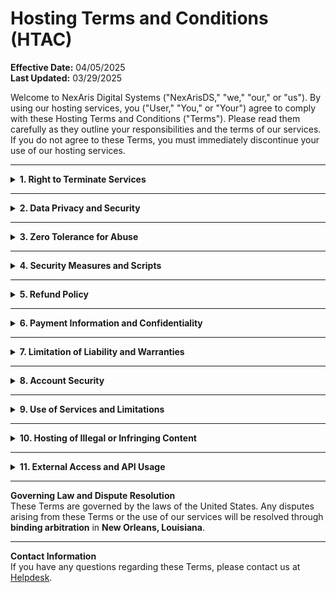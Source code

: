 # Hosting Terms and Conditions (HTAC)


**Effective Date:** 04/05/2025  
**Last Updated:** 03/29/2025

Welcome to NexAris Digital Systems ("NexArisDS," "we," "our," or "us"). By using our hosting services, you ("User," "You," or "Your") agree to comply with these Hosting Terms and Conditions ("Terms"). Please read them carefully as they outline your responsibilities and the terms of our services. If you do not agree to these Terms, you must immediately discontinue your use of our hosting services.

---

<details>
<summary><strong>1. Right to Terminate Services</strong></summary>

NexArisDS reserves the right to terminate or suspend any hosting service (including VPS, dedicated servers, Discord bot hosting, etc.) if we believe that the service is being used in violation of our policies, these Terms, or any applicable law. This includes but is not limited to violations related to abuse, fraud, content infringement, and security concerns.

- We reserve the right to monitor the activity on our hosting infrastructure to ensure compliance with our policies and maintain the security and performance of our services.
- Violations of these Terms may result in immediate suspension or termination of your account and all associated services, without prior notice.

</details>

---

<details>
<summary><strong>2. Data Privacy and Security</strong></summary>

Your data is important to us. NexArisDS takes the security of your data seriously. We implement industry-standard security measures to protect your data, and access to it is strictly controlled.

- Only authorized personnel with specific responsibilities related to the operation and security of our hosting services will have access to your data.
- Access to your data will only occur when required for the purpose of providing support or ensuring the security of your account and services.
- We will never share your data with unauthorized third parties.

While we make every effort to secure your data, you acknowledge that no method of transmission over the internet or electronic storage is 100% secure. We cannot guarantee the absolute security of your data.

</details>

---

<details>
<summary><strong>3. Zero Tolerance for Abuse</strong></summary>

NexArisDS maintains a **zero tolerance** policy towards abuse in any form within our hosting infrastructure, including but not limited to VPS, dedicated servers, and Discord bot hosting. This includes activities such as:

- The use of our services for illegal activities.
- The hosting or distribution of harmful or abusive content, including malicious software, viruses, and spam.
- Any attempt to compromise the security or integrity of our systems.
- Any form of harassment or harmful behavior towards other users.

NexArisDS reserves the right to terminate accounts involved in abusive behavior or any illegal activity and take appropriate action, which may include reporting to the relevant authorities.

</details>

---

<details>
<summary><strong>4. Security Measures and Scripts</strong></summary>

To maintain the integrity and security of our hosting services, NexArisDS may implement security scripts or other protective measures on our systems.

- These security measures are designed to prevent abuse, protect against unauthorized access, and ensure the stability of the services.
- Users must not interfere with or attempt to bypass these security measures. Any attempt to do so may result in immediate termination of the account and associated services.

</details>

---

<details>
<summary><strong>5. Refund Policy</strong></summary>

NexArisDS has a strict **no refund** policy for services provided unless decided by the **Directory Board**. Refunds may only be issued in exceptional circumstances and at the sole discretion of the Directory Board.

- No refunds will be provided for termination due to violations of these Terms.
- In the event of service disruption caused by NexArisDS, we may consider a refund or compensation on a case-by-case basis, at the discretion of the Directory Board.

</details>

---

<details>
<summary><strong>6. Payment Information and Confidentiality</strong></summary>

- Payment information may be required to purchase a product or service. This information is confidential and will only be accessed by **authorized Directory Board members**.
- We use this information solely for invoicing purposes and to comply with applicable laws and regulations.
- By using our services, you agree that all data provided, including payment details, is accurate and complete. Providing false or misleading information may be considered **fraud**, and in such cases, your account may be terminated, and legal action may be taken.

</details>

---

<details>
<summary><strong>7. Limitation of Liability and Warranties</strong></summary>

NexArisDS provides hosting services "as is" and makes no express or implied warranties of any kind, including but not limited to:

- The availability, reliability, or performance of our hosting services.
- The suitability of the services for your specific needs.
- The safety of your data beyond the measures we implement.

In no event shall NexArisDS be liable for any indirect, incidental, special, or consequential damages arising from the use or inability to use our services, including but not limited to financial loss, data loss, or service interruptions.

</details>

---

<details>
<summary><strong>8. Account Security</strong></summary>

You are responsible for maintaining the security of your account and services, including keeping your login credentials confidential.

- In the event of a security breach, you are required to notify NexArisDS immediately. Failure to do so may result in your account being compromised, and we may take action to mitigate potential damage, including the suspension of your account.
- If your account is terminated for any reason, our protocol is to either permanently delete the account or recreate it, depending on the situation.

</details>

---

<details>
<summary><strong>9. Use of Services and Limitations</strong></summary>

You agree to follow our **Fair Usage Policy** and to use our hosting services within the bounds of applicable law. Specifically, you agree that:

- You will not engage in activities that disrupt, harm, or block access to our network or services, including overloading servers, spamming, or launching DDoS attacks.
- You are responsible for complying with all local, state, and national laws, including those concerning intellectual property, data protection, and content regulations.
- NexArisDS reserves the right to take corrective action, including service suspension or termination, for violations of this section.

</details>

---

<details>
<summary><strong>10. Hosting of Illegal or Infringing Content</strong></summary>

NexArisDS prohibits the hosting of any illegal, infringing, defamatory, or obscene material on our services. This includes but is not limited to:

- Content that infringes on intellectual property rights, including **copyright violations**.
- The sale or promotion of illegal products or services.
- Content that promotes or engages in **crypto mining**, **illegal activities**, or any content that violates any applicable laws or regulations.
- The use of resources beyond what is allocated in your plan, including systems that utilize excessive server resources without prior approval.

Failure to comply with these restrictions may result in immediate account termination and legal action if necessary.

</details>

---

<details>
<summary><strong>11. External Access and API Usage</strong></summary>

You are authorized to use any available internal APIs provided by NexArisDS for the purpose of managing your hosting services. However, excessive API calls or spamming of API requests will not be tolerated.

- **Excessive API calls** or **spam-like behavior** may lead to your IP being temporarily or permanently blocked.
- Repeated violations of this policy may result in termination of your access to our services.

</details>

---

**Governing Law and Dispute Resolution**  
These Terms are governed by the laws of the United States. Any disputes arising from these Terms or the use of our services will be resolved through **binding arbitration** in **New Orleans, Louisiana**.

---

**Contact Information**  
If you have any questions regarding these Terms, please contact us at [Helpdesk](https://helpdesk.nexarisds.org).